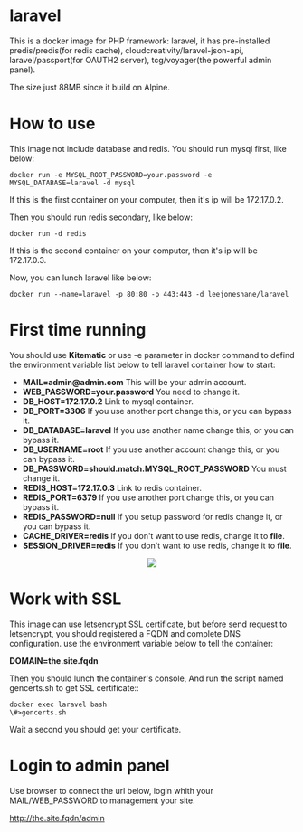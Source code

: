 # laravel
This is a docker image for PHP framework: laravel, it has pre-installed predis/predis(for redis cache), cloudcreativity/laravel-json-api, laravel/passport(for OAUTH2 server), tcg/voyager(the powerful admin panel).

The size just 88MB since it build on Alpine.

# How to use
This image not include database and redis. You should run mysql first, like below:
```
docker run -e MYSQL_ROOT_PASSWORD=your.password -e MYSQL_DATABASE=laravel -d mysql
```
If this is the first container on your computer, then it's ip will be 172.17.0.2.

Then you should run redis secondary, like below:
```
docker run -d redis
```
If this is the second container on your computer, then it's ip will be 172.17.0.3.

Now, you can lunch laravel like below:
```
docker run --name=laravel -p 80:80 -p 443:443 -d leejoneshane/laravel
```
# First time running

You should use __Kitematic__ or use -e parameter in docker command to defind the environment variable list below to tell laravel container how to start:

* __MAIL=admin@admin.com__ This will be your admin account.
* __WEB_PASSWORD=your.password__ You need to change it.
* __DB_HOST=172.17.0.2__ Link to mysql container.
* __DB_PORT=3306__ If you use another port change this, or you can bypass it.
* __DB_DATABASE=laravel__ If you use another name change this, or you can bypass it.
* __DB_USERNAME=root__ If you use another account change this, or you can bypass it.
* __DB_PASSWORD=should.match.MYSQL_ROOT_PASSWORD__ You must change it.
* __REDIS_HOST=172.17.0.3__ Link to redis container.
* __REDIS_PORT=6379__ If you use another port change this, or you can bypass it.
* __REDIS_PASSWORD=null__ If you setup password for redis change it, or you can bypass it.
* __CACHE_DRIVER=redis__ If you don't want to use redis, change it to __file__.
* __SESSION_DRIVER=redis__ If you don't want to use redis, change it to __file__.

<div align="center">
<img src="https://github.com/leejoneshane/laravel/blob/master/kitematic.png?raw=true">
</div>

# Work with SSL

This image can use letsencrypt SSL certificate, but before send request to letsencrypt, you should registered a FQDN and complete DNS configuration. use the environment variable below to tell the container:

__DOMAIN=the.site.fqdn__

Then you should lunch the container's console, And run the script named gencerts.sh to get SSL certificate::
```
docker exec laravel bash
\#>gencerts.sh
```
Wait a second you should get your certificate.

# Login to admin panel

Use browser to connect the url below, login whith your MAIL/WEB_PASSWORD to management your site.

http://the.site.fqdn/admin
